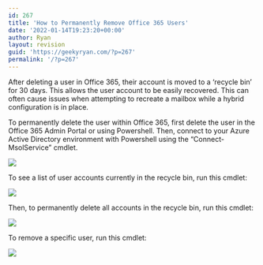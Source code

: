 ```yaml
---
id: 267
title: 'How to Permanently Remove Office 365 Users'
date: '2022-01-14T19:23:20+00:00'
author: Ryan
layout: revision
guid: 'https://geekyryan.com/?p=267'
permalink: '/?p=267'
---
```


After deleting a user in Office 365, their account is moved to a ‘recycle bin’ for 30 days. This allows the user account to be easily recovered. This can often cause issues when attempting to recreate a mailbox while a hybrid configuration is in place.

To permanently delete the user within Office 365, first delete the user in the Office 365 Admin Portal or using Powershell. Then, connect to your Azure Active Directory environment with Powershell using the “Connect-MsolService” cmdlet.

[![](https://geekyryan.com/wp-content/uploads/2017/06/2017-06-20_14h06_20.png)](https://geekyryan.com/wp-content/uploads/2017/06/2017-06-20_14h06_20.png)

To see a list of user accounts currently in the recycle bin, run this cmdlet:

[![](https://geekyryan.com/wp-content/uploads/2017/06/2017-06-20_14h09_47.png)](https://geekyryan.com/wp-content/uploads/2017/06/2017-06-20_14h09_47.png)

Then, to permanently delete all accounts in the recycle bin, run this cmdlet:

[![](https://geekyryan.com/wp-content/uploads/2017/06/2017-06-20_14h10_16.png)](https://geekyryan.com/wp-content/uploads/2017/06/2017-06-20_14h10_16.png)

To remove a specific user, run this cmdlet:

[![](https://geekyryan.com/wp-content/uploads/2017/06/2017-06-20_14h11_15.png)](https://geekyryan.com/wp-content/uploads/2017/06/2017-06-20_14h11_15.png)